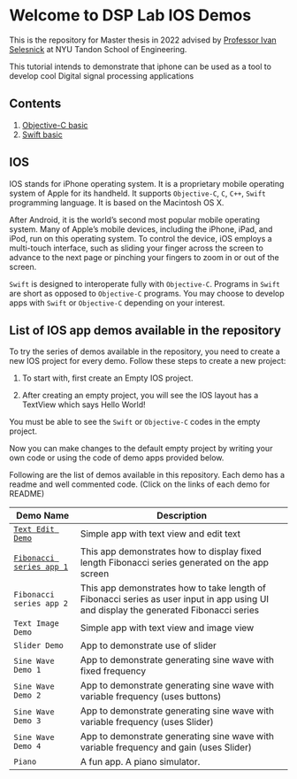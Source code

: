 # Welcome to DSP Lab IOS Demos

This is the repository for Master thesis in 2022 advised by [Professor Ivan Selesnick](https://eeweb.engineering.nyu.edu/iselesni/) at NYU Tandon School of Engineering.

This tutorial intends to demonstrate that iphone can be used as a tool to develop cool Digital signal processing applications

## Contents

1. [Objective-C basic](./Objective-C/Objective-C-basics.md)
2. [Swift basic](./Swift/Swift-basics.md)

## IOS

IOS stands for iPhone operating system. It is a proprietary mobile operating system of Apple for its handheld. It supports `Objective-C`, `C`, `C++`, `Swift` programming language. It is based on the Macintosh OS X.

After Android, it is the world’s second most popular mobile operating system. Many of Apple’s mobile devices, including the iPhone, iPad, and iPod, run on this operating system. To control the device, iOS employs a multi-touch interface, such as sliding your finger across the screen to advance to the next page or pinching your fingers to zoom in or out of the screen.

`Swift` is designed to interoperate fully with `Objective-C`. Programs in `Swift` are short as opposed to `Objective-C` programs. You may choose to develop apps with `Swift` or `Objective-C` depending on your interest.

## List of IOS app demos available in the repository

To try the series of demos available in the repository, you need to create a new IOS project for every demo. Follow these steps to create a new project:

1. To start with, first create an Empty IOS project.

2. After creating an empty project, you will see the IOS layout has a TextView which says Hello World!

You must be able to see the `Swift` or `Objective-C` codes in the empty project.

Now you can make changes to the default empty project by writing your own code or using the code of demo apps provided below.

Following are the list of demos available in this repository. Each demo has a readme and well commented code.
(Click on the links of each demo for README)

| Demo Name              | Description                                                                                                                           |
|------------------------|---------------------------------------------------------------------------------------------------------------------------------------|
| [`Text Edit Demo`](./Ios_demos/text_editor/README.md)        | Simple app with text view and edit text                                                                                               |
| [`Fibonacci series app 1`](./Ios_demos/text_editor/README.md) | This app demonstrates how to display fixed length Fibonacci series generated on the app screen                                        |
| `Fibonacci series app 2` | This app demonstrates how to take length of Fibonacci series as user input in app using UI and display the generated Fibonacci series |
| `Text Image Demo`        | Simple app with text view and image view                                                                                              |
| `Slider Demo`            | App to demonstrate use of slider                                                                                                      |
| `Sine Wave Demo 1`       | App to demonstrate generating sine wave with fixed frequency                                                                          |
| `Sine Wave Demo 2`       | App to demonstrate generating sine wave with variable frequency (uses buttons)                                                        |
| `Sine Wave Demo 3`       | App to demonstrate generating sine wave with variable frequency (uses Slider)                                                         |
| `Sine Wave Demo 4`       | App to demonstrate generating sine wave with variable frequency and gain (uses Slider)                                                |
| `Piano`                  | A fun app. A piano simulator.                                                                                                          |
